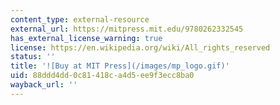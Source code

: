 ```yaml
---
content_type: external-resource
external_url: https://mitpress.mit.edu/9780262332545
has_external_license_warning: true
license: https://en.wikipedia.org/wiki/All_rights_reserved
status: ''
title: '![Buy at MIT Press](/images/mp_logo.gif)'
uid: 88ddd4dd-0c81-418c-a4d5-ee9f3ecc8ba0
wayback_url: ''
---
```

